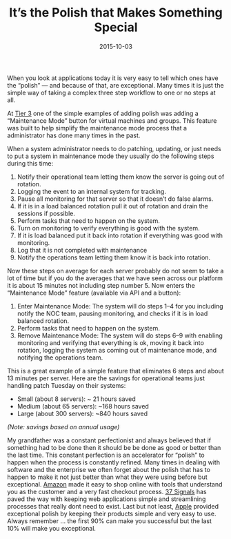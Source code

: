 ﻿---
title: 'It’s the Polish that Makes Something Special'
tags:
- Startup
- Entrepreneurship
date: 2015-10-03
---

When you look at applications today it is very easy to tell which ones have the “polish” — and because of that, are exceptional. Many times it is just the simple way of taking a complex three step workflow to one or no steps at all.

At [Tier 3](http://www.tier3.com/) one of the simple examples of adding polish was adding a “Maintenance Mode” button for virtual machines and groups. This feature was built to help simplify the maintenance mode process that a administrator has done many times in the past.

When a system administrator needs to do patching, updating, or just needs to put a system in maintenance mode they usually do the following steps during this time:

1. Notify their operational team letting them know the server is going out of rotation.
2. Logging the event to an internal system for tracking.
3. Pause all monitoring for that server so that it doesn’t do false alarms.
4. If it is in a load balanced rotation pull it out of rotation and drain the sessions if possible.
5. Perform tasks that need to happen on the system.
6. Turn on monitoring to verify everything is good with the system.
7. If it is load balanced put it back into rotation if everything was good with monitoring.
8. Log that it is not completed with maintenance
9. Notify the operations team letting them know it is back into rotation.

Now these steps on average for each server probably do not seem to take a lot of time but if you do the averages that we have seen across our platform it is about 15 minutes not including step number 5. Now enters the “Maintenance Mode” feature (available via API and a button):

1. Enter Maintenance Mode: The system will do steps 1–4 for you including notify the NOC team, pausing monitoring, and checks if it is in load balanced rotation.
2. Perform tasks that need to happen on the system.
3. Remove Maintenance Mode: The system will do steps 6–9 with enabling monitoring and verifying that everything is ok, moving it back into rotation, logging the system as coming out of maintenance mode, and notifying the operations team.

This is a great example of a simple feature that eliminates 6 steps and about 13 minutes per server. Here are the savings for operational teams just handling patch Tuesday on their systems:

- Small (about 8 servers): ~ 21 hours saved
- Medium (about 65 servers): ~168 hours saved
- Large (about 300 servers): ~840 hours saved

_(Note: savings based on annual usage)_

My grandfather was a constant perfectionist and always believed that if something had to be done then it should be be done as good or better than the last time. This constant perfection is an accelerator for “polish” to happen when the process is constantly refined. Many times in dealing with software and the enterprise we often forget about the polish that has to happen to make it not just better than what they were using before but exceptional. [Amazon](http://www.amazon.com/) made it easy to shop online with tools that understand you as the customer and a very fast checkout process. [37 Signals](http://www.37signals.com/) has paved the way with keeping web applications simple and streamlining processes that really dont need to exist. Last but not least, [Apple](http://www.apple.com/) provided exceptional polish by keeping their products simple and very easy to use. Always remember … the first 90% can make you successful but the last 10% will make you exceptional.


